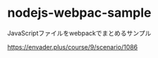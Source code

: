 # nodejs-webpac-sample
JavaScriptファイルをwebpackでまとめるサンプル


https://envader.plus/course/9/scenario/1086